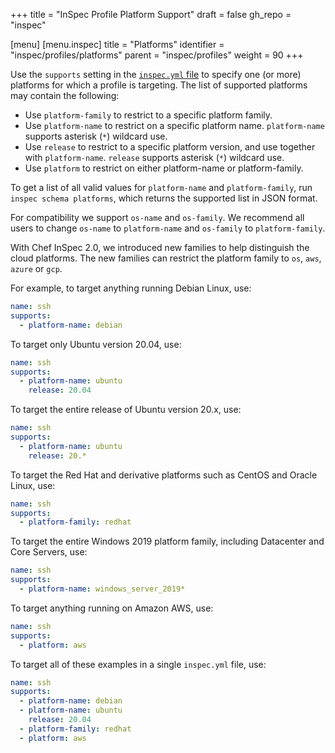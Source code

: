 +++
title = "InSpec Profile Platform Support"
draft = false
gh_repo = "inspec"

[menu]
  [menu.inspec]
    title = "Platforms"
    identifier = "inspec/profiles/platforms"
    parent = "inspec/profiles"
    weight = 90
+++

Use the `supports` setting in the [`inspec.yml` file](/inspec/profiles/inspec_yml/) to specify one (or more) platforms for which a profile is targeting. The list of supported platforms may contain the following:

- Use `platform-family` to restrict to a specific platform family.
- Use `platform-name` to restrict on a specific platform name. `platform-name` supports asterisk (`*`) wildcard use.
- Use `release` to restrict to a specific platform version, and use together with `platform-name`. `release` supports asterisk (`*`) wildcard use.
- Use `platform` to restrict on either platform-name or platform-family.

To get a list of all valid values for `platform-name` and `platform-family`, run `inspec schema platforms`, which returns the supported list in JSON format.

For compatibility we support `os-name` and `os-family`. We recommend all users
to change `os-name` to `platform-name` and `os-family` to `platform-family`.

With Chef InSpec 2.0, we introduced new families to help distinguish the cloud
platforms. The new families can restrict the platform family to `os`, `aws`, `azure` or `gcp`.

For example, to target anything running Debian Linux, use:

```yaml
name: ssh
supports:
  - platform-name: debian
```

To target only Ubuntu version 20.04, use:

```yaml
name: ssh
supports:
  - platform-name: ubuntu
    release: 20.04
```

To target the entire release of Ubuntu version 20.x, use:

```yaml
name: ssh
supports:
  - platform-name: ubuntu
    release: 20.*
```

To target the Red Hat and derivative platforms such as CentOS and Oracle Linux, use:

```yaml
name: ssh
supports:
  - platform-family: redhat
```

To target the entire Windows 2019 platform family, including Datacenter and Core Servers, use:

```yaml
name: ssh
supports:
  - platform-name: windows_server_2019*
```

To target anything running on Amazon AWS, use:

```yaml
name: ssh
supports:
  - platform: aws
```

To target all of these examples in a single `inspec.yml` file, use:

```yaml
name: ssh
supports:
  - platform-name: debian
  - platform-name: ubuntu
    release: 20.04
  - platform-family: redhat
  - platform: aws
```
